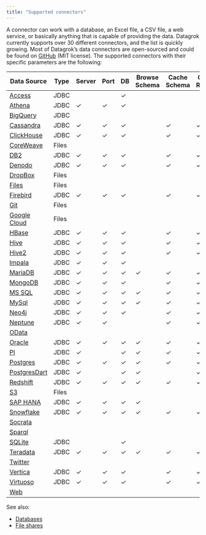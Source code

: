 ```yaml
---
title: "Supported connectors"
---
```



A connector can work with a database, an Excel file, a CSV file, a web service,
or basically anything that is capable of providing the data. Datagrok currently
supports over 30 different connectors, and the list is quickly growing. Most of
Datagrok’s data connectors are open-sourced and could be found on
[GitHub](https://github.com/datagrok-ai/public/tree/master/connectors) (MIT
license). The supported connectors with their specific parameters are the
following:

| Data Source                                         | Type | Server | Port | DB  | Browse Schema | Cache Schema | Cache Results | SSL | Connection String | Login | Password | Other Parameters |
|-----------------------------------------------------|--------|--------|------|-----|--------------|---------------|-----|-------------------|-------|----------|---------------------------------------------------------------------------|-----|
| [Access](../access/connectors/access.md) | JDBC | | | ✓ | | | | | ✓  | ✓  | ✓  | |
| [Athena](../access/connectors/athena.md) | JDBC | ✓ | ✓ | ✓ | | | | | ✓ | | | [See the list](../access/connectors/athena.md) |
| [BigQuery](../access/connectors/bigquery.md) | JDBC | | | | | | | | ✓ | ✓ | ✓ | [See the list](../access/connectors/bigquery.md#connection-parameters)    |
| [Cassandra](../access/connectors/cassandra.md) | JDBC | ✓ | ✓ | ✓ | | ✓ | ✓ | ✓ | ✓ | ✓ | ✓ | |
| [ClickHouse](../access/connectors/clickhouse.md) | JDBC | ✓ | ✓ | ✓ | | ✓ | ✓ | ✓ | ✓ | ✓ | ✓ | |
|[CoreWeave](../access/connectors/coreweave.md) | Files | | | | | | | | | | | [See the list](../access/connectors/coreweave.md#connection-parameters) |
| [DB2](../access/connectors/db2.md) | JDBC | ✓ | ✓ | ✓ | | ✓ | ✓ | ✓ | ✓ | ✓ | ✓ | |
| [Denodo](../access/connectors/denodo.md) | JDBC  | ✓ | ✓ | ✓ | | ✓ | ✓ | ✓ | ✓ | ✓ | ✓ | |
| [DropBox](../access/connectors/dropbox.md) | Files | | | | | | | | | | ✓ | [See the list](../access/connectors/dropbox.md#connection-parameters) |
| [Files](../access/connectors/files.md) | Files | | | | | | | | | ✓ | ✓ | [See the list](../access/connectors/files.md#connection-parameters) |
| [Firebird](../access/connectors/firebird.md) | JDBC  | ✓ | ✓ | ✓ | | ✓ | ✓ | | ✓ | ✓ | ✓ | |
| [Git](../access/connectors/git.md) | Files | | | | | | | | | | | [See the list](../access/connectors/git.md#connection-parameters) |
| [Google Cloud](../access/connectors/googlecloud.md) | Files | | | | | | | | | | | [See the list](../access/connectors/googlecloud.md#connection-parameters) |
| [HBase](../access/connectors/hbase.md) | JDBC | ✓ | ✓ | ✓ | | ✓ | ✓ | ✓ | ✓ | ✓ | ✓ | |
| [Hive](../access/connectors/hive.md) | JDBC | ✓ | ✓ | ✓ | | ✓ | ✓ | ✓ | ✓ | ✓ | ✓ | |
| [Hive2](../access/connectors/hive2.md) | JDBC  | ✓ | ✓ | ✓ | | ✓ | ✓ | ✓ | ✓ | ✓ | ✓ | |
| [Impala](../access/connectors/impala.md) | JDBC | ✓ | ✓ | ✓ | | | | | ✓ | ✓ | ✓ | [See the list](../access/connectors/impala.md#connection-parameters) |
| [MariaDB](../access/connectors/mariadb.md) | JDBC | ✓ | ✓ | ✓ | ✓ |✓ | ✓ | ✓ | ✓ | ✓ | ✓ | |
| [MongoDB](../access/connectors/mongodb.md) | JDBC  | ✓ | ✓ | ✓ | | ✓ | ✓ | | ✓ | ✓ | ✓ ||
| [MS SQL](../access/connectors/mssql.md)| JDBC  | ✓      | ✓    | ✓   |  ✓    | ✓            | ✓             | ✓   | ✓                 | ✓     | ✓        ||
| [MySql](../access/connectors/mysql.md)              | JDBC  | ✓      | ✓    | ✓   |  ✓    | ✓            | ✓             | ✓   | ✓                 | ✓     | ✓        |                                                                           |
| [Neo4j](../access/connectors/neo4j.md)              | JDBC  | ✓      | ✓    | ✓   |     | ✓            | ✓             | ✓   | ✓                 | ✓     | ✓        |                                                                           |
| [Neptune](../access/connectors/neptune.md)      | JDBC  | ✓      | ✓    |    |     | ✓            | ✓             |    | ✓                 |      |         |                                       [See the list](../access/connectors/neptune.md#connection-parameters) |
| [OData](../access/connectors/odata.md)              |       |        |      |     |     |              |               |     |                   |       |          | [See the list](../access/connectors/odata.md#connection-parameters)       |
| [Oracle](../access/connectors/oracle.md)            | JDBC  | ✓      | ✓    | ✓   |   ✓    |✓            | ✓             | ✓   | ✓                 | ✓     | ✓        |                                                                           |
| [PI](../access/connectors/pi.md)                   | JDBC  | ✓       |      | ✓    | ✓    | ✓             | ✓               |     |  ✓                 |    ✓   | ✓         |    [See the list](../access/connectors/pi.md#connection-parameters)       |
| [Postgres](../access/connectors/postgres.md)        | JDBC  | ✓      | ✓    | ✓   |  ✓     | ✓            | ✓             | ✓   | ✓                 | ✓     | ✓        |                                                                           |
| [PostgresDart](../access/connectors/postgres.md)      | JDBC  | ✓      |      | ✓   |  ✓    |              | ✓             | ✓   |                   | ✓     | ✓        |                                                                           |
| [Redshift](../access/connectors/redshift.md)        | JDBC  | ✓      | ✓    | ✓   | ✓    | ✓            | ✓             | ✓   | ✓                 | ✓     | ✓        |                                                                           |
| [S3](../access/connectors/s3.md)                    | Files  |        |      |     |     |              |               |     |                   |       |          | [See the list](../access/connectors/s3.md#connection-parameters)          |
| [SAP HANA](../access/connectors/sap-hana.md)                    | JDBC  |    ✓    |   ✓   |  ✓   | ✓    |              |               |     |                   |   ✓    |  ✓        | [See the list](../access/connectors/sap-hana.md#connection-parameters)          |
| [Snowflake](../access/connectors/snowflake.md)      | JDBC  | ✓      | ✓    | ✓   | ✓    | ✓            | ✓             | ✓   | ✓                 | ✓     | ✓        |                                                                           |
| [Socrata](../access/connectors/socrata.md)          |       |        |      |     |     |              |               |     |                   |       |          | [See the list](../access/connectors/socrata.md#connection-parameters)     |
| [Sparql](../access/connectors/sparql.md)            |       |        |      |     |     |              |               |     |                   |       |          | [See the list](../access/connectors/sparql.md#connection-parameters)      |
| [SQLite](../access/connectors/sqlite.md)            | JDBC  |        |      | ✓   |     |              |               |     | ✓                 | ✓     | ✓        |                                                                           |
| [Teradata](../access/connectors/teradata.md)        | JDBC  | ✓      | ✓    | ✓   |  ✓   | ✓            | ✓             | ✓   | ✓                 | ✓     | ✓        |                                                                           |
| [Twitter](../access/connectors/twitter.md)          |       |        |      |     |     |              |               |     |                   |       |          | [See the list](../access/connectors/twitter.md#connection-parameters)     |
| [Vertica](../access/connectors/vertica.md)          | JDBC  | ✓      | ✓    | ✓   |      |✓            | ✓             | ✓   | ✓                 | ✓     | ✓        |                                                                           |
| [Virtuoso](../access/connectors/virtuoso.md)        | JDBC  | ✓      | ✓    | ✓   |     | ✓            | ✓             | ✓   | ✓                 | ✓     | ✓        |                                                                           |
| [Web](../access/connectors/web.md)                  |       |        |      |     |     |              |               |     |                   |       |          | [See the list](../access/connectors/web.md#connection-parameters)         |

See also:

* [Databases](databases.mdx)
* [File shares](file-shares.mdx)
